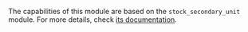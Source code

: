 The capabilities of this module are based on the `stock_secondary_unit` module. For more details, check [its documentation](https://odoo-community.org/shop/stock-secondary-unit-4648).
